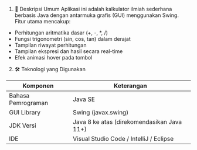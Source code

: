 1. 📌 Deskripsi Umum
Aplikasi ini adalah kalkulator ilmiah sederhana berbasis Java dengan antarmuka grafis (GUI) menggunakan Swing. Fitur utama mencakup:

- Perhitungan aritmatika dasar (+, -, *, /)
- Fungsi trigonometri (sin, cos, tan) dalam derajat
- Tampilan riwayat perhitungan
- Tampilan ekspresi dan hasil secara real-time
- Efek animasi hover pada tombol

2. 🛠 Teknologi yang Digunakan

   
| Komponen           | Keterangan                                 |
| ------------------ | ------------------------------------------ |
| Bahasa Pemrograman | Java SE                                    |
| GUI Library        | Swing (javax.swing)                        |
| JDK Versi          | Java 8 ke atas (direkomendasikan Java 11+) |
| IDE                | Visual Studio Code / IntelliJ / Eclipse    |
